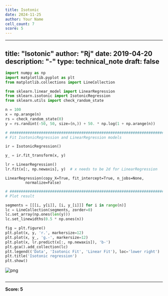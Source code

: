 ```yaml
---
title: Isotonic
date: 2024-11-25
author: Your Name
cell_count: 7
score: 5
---
```


---
title: "Isotonic"
author: "Rj"
date: 2019-04-20
description: "-"
type: technical_note
draft: false
---

```python
import numpy as np
import matplotlib.pyplot as plt
from matplotlib.collections import LineCollection

from sklearn.linear_model import LinearRegression
from sklearn.isotonic import IsotonicRegression
from sklearn.utils import check_random_state
```


```python
n = 100
x = np.arange(n)
rs = check_random_state(0)
y = rs.randint(-50, 50, size=(n,)) + 50. * np.log(1 + np.arange(n))
```


```python
# #############################################################################
# Fit IsotonicRegression and LinearRegression models

ir = IsotonicRegression()

y_ = ir.fit_transform(x, y)

lr = LinearRegression()
lr.fit(x[:, np.newaxis], y)  # x needs to be 2d for LinearRegression
```




    LinearRegression(copy_X=True, fit_intercept=True, n_jobs=None,
             normalize=False)




```python
# #############################################################################
# Plot result

segments = [[[i, y[i]], [i, y_[i]]] for i in range(n)]
lc = LineCollection(segments, zorder=0)
lc.set_array(np.ones(len(y)))
lc.set_linewidths(0.5 * np.ones(n))
```


```python
fig = plt.figure()
plt.plot(x, y, 'r.', markersize=12)
plt.plot(x, y_, 'g.-', markersize=12)
plt.plot(x, lr.predict(x[:, np.newaxis]), 'b-')
plt.gca().add_collection(lc)
plt.legend(('Data', 'Isotonic Fit', 'Linear Fit'), loc='lower right')
plt.title('Isotonic regression')
plt.show()
```


    
![png](/mlnotes/images/isotonic_5_0.png)
    



```python

```


---
**Score: 5**